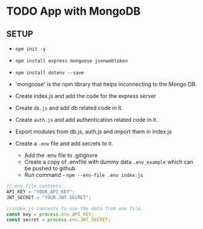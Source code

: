 # TODO App with MongoDB

## SETUP

- `npm init -y`
- `npm install express mongoose jsonwebtoken`
- `npm install dotenv --save`
- 'mongoose' is the npm library that helps inconnecting to the Mongo DB.

- Create index.js and add the code for the express server
- Create `db.js` and add db related code in it.
- Create `auth.js` and add authentication related code in it.
- Export modules from db.js, auth.js and import them in index.js
- Create a `.env` file and add secrets to it.
  - Add the .env file to .gitignore
  - Create a copy of .envfile with dummy data `.env_example` which can be pushed to github
  - Run command - `npm --env-file .env index.js`

```javascript
//.env file contents
API_KEY = "YOUR_API_KEY";
JWT_SECRET = "YOUR JWT SECRET";

//index.js contents to use the data from env file.
const key = process.env.API_KEY;
const secret = process.env.JWT_SECRET;
```
